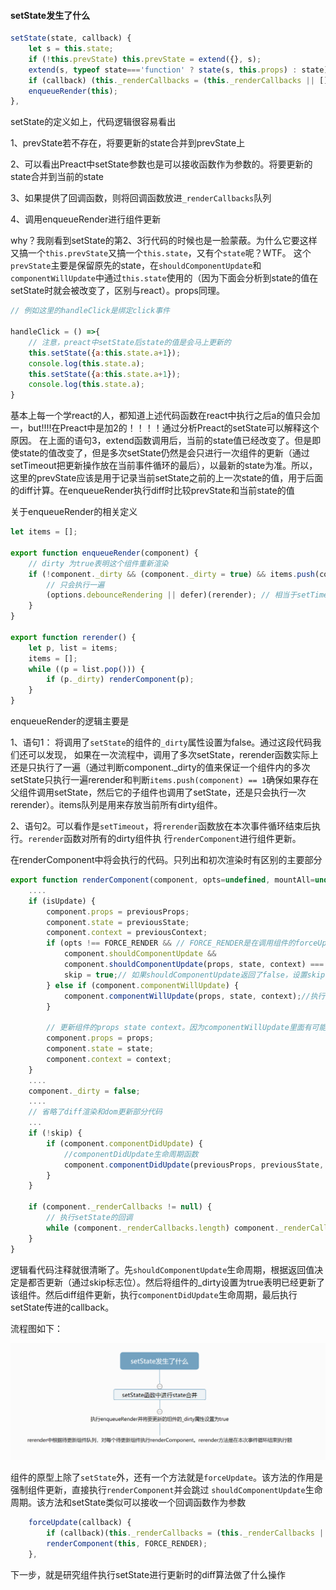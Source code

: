 #### setState发生了什么

```javascript
setState(state, callback) {
    let s = this.state;
    if (!this.prevState) this.prevState = extend({}, s);
    extend(s, typeof state==='function' ? state(s, this.props) : state);// 语句3
    if (callback) (this._renderCallbacks = (this._renderCallbacks || [])).push(callback);
    enqueueRender(this);
},
```

setState的定义如上，代码逻辑很容易看出

1、prevState若不存在，将要更新的state合并到prevState上

2、可以看出Preact中setState参数也是可以接收函数作为参数的。将要更新的state合并到当前的state

3、如果提供了回调函数，则将回调函数放进```_renderCallbacks```队列

4、调用enqueueRender进行组件更新

why？我刚看到setState的第2、3行代码的时候也是一脸蒙蔽。为什么它要这样又搞一个```this.prevState```又搞一个```this.state```，又有个```state```呢？WTF。
这个```prevState```主要是保留原先的state，在```shouldComponentUpdate```和```componentWillUpdate```中通过```this.state```使用的（因为下面会分析到state的值在setState时就会被改变了，区别与react）。props同理。

```javascript
// 例如这里的handleClick是绑定click事件

handleClick = () =>{
    // 注意，preact中setState后state的值是会马上更新的
    this.setState({a:this.state.a+1});
    console.log(this.state.a);
    this.setState({a:this.state.a+1});
    console.log(this.state.a);
} 
```

基本上每一个学react的人，都知道上述代码函数在react中执行之后a的值只会加一，but!!!!在Preact中是加2的！！！！通过分析Preact的setState可以解释这个原因。
在上面的语句3，extend函数调用后，当前的state值已经改变了。但是即使state的值改变了，但是多次setState仍然是会只进行一次组件的更新（通过setTimeout把更新操作放在当前事件循环的最后），以最新的state为准。所以，这里的prevState应该是用于记录当前setState之前的上一次state的值，用于后面的diff计算。在enqueueRender执行diff时比较prevState和当前state的值


关于enqueueRender的相关定义

```javascript
let items = [];

export function enqueueRender(component) {
	// dirty 为true表明这个组件重新渲染
    if (!component._dirty && (component._dirty = true) && items.push(component) == 1) {//语句1
        // 只会执行一遍
        (options.debounceRendering || defer)(rerender); // 相当于setTimeout render 语句2
    }
}

export function rerender() {
    let p, list = items;
    items = [];
    while ((p = list.pop())) {
        if (p._dirty) renderComponent(p);
    }
}
```
enqueueRender的逻辑主要是

1、语句1： 将调用了```setState```的组件的```_dirty```属性设置为false。通过这段代码我们还可以发现，
如果在一次流程中，调用了多次setState，rerender函数实际上还是只执行了一遍（通过判断component._dirty的值来保证一个组件内的多次setState只执行一遍rerender和判断```items.push(component) == 1```确保如果存在父组件调用setState，然后它的子组件也调用了setState，还是只会执行一次rerender）。items队列是用来存放当前所有dirty组件。

2、语句2。可以看作是```setTimeout```，将```rerender```函数放在本次事件循环结束后执行。```rerender```函数对所有的dirty组件执
行```renderComponent```进行组件更新。


在renderComponent中将会执行的代码。只列出和初次渲染时有区别的主要部分

```javascript
export function renderComponent(component, opts=undefined, mountAll=undefined, isChild=undefined) {
    ....
    if (isUpdate) {
        component.props = previousProps;
        component.state = previousState;
        component.context = previousContext;
        if (opts !== FORCE_RENDER && // FORCE_RENDER是在调用组件的forceUpdate时设置的状态位
            component.shouldComponentUpdate &&
            component.shouldComponentUpdate(props, state, context) === false) {
            skip = true;// 如果shouldComponentUpdate返回了false，设置skip标志为为true，后面的渲染部分将会被跳过
        } else if (component.componentWillUpdate) {
            component.componentWillUpdate(props, state, context);//执行componentWillUpdate生命周期函数
        }

        // 更新组件的props state context。因为componentWillUpdate里面有可能再次去修改它们的值
        component.props = props;
        component.state = state;
        component.context = context;
    }
    ....
    component._dirty = false;
    ....
    // 省略了diff渲染和dom更新部分代码
    ...
    if (!skip) {
        if (component.componentDidUpdate) {
            //componentDidUpdate生命周期函数
            component.componentDidUpdate(previousProps, previousState, previousContext);
        }
    }

    if (component._renderCallbacks != null) {
        // 执行setState的回调
        while (component._renderCallbacks.length) component._renderCallbacks.pop().call(component);
    }
}
```

逻辑看代码注释就很清晰了。先```shouldComponentUpdate```生命周期，根据返回值决定是都否更新（通过skip标志位）。然后将组件的_dirty设置为true表明已经更新了该组件。然后diff组件更新，执行```componentDidUpdate```生命周期，最后执行setState传进的callback。


流程图如下：

![setState](/img/setState.png)


组件的原型上除了```setState```外，还有一个方法就是```forceUpdate```。该方法的作用是强制组件更新，直接执行```renderComponent```并会跳过
```shouldComponentUpdate```生命周期。该方法和setState类似可以接收一个回调函数作为参数
```javascript
    forceUpdate(callback) {
        if (callback)(this._renderCallbacks = (this._renderCallbacks || [])).push(callback);
        renderComponent(this, FORCE_RENDER);
    },
```

下一步，就是研究组件执行setState进行更新时的diff算法做了什么操作